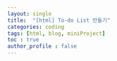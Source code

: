 ```yaml
---
layout: single
title:  "[html] To-do List 만들기"
categories: coding
tags: [html, blog, miniProject] 
toc : true
author_profile : false 
---
```

